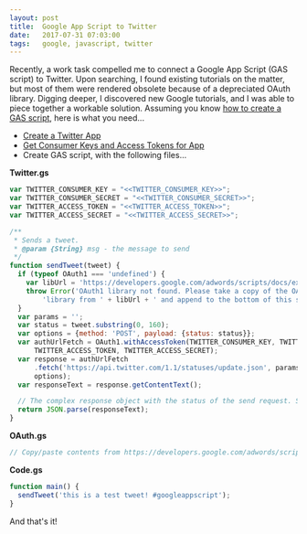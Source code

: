 ```yaml
---
layout: post
title:  Google App Script to Twitter
date:   2017-07-31 07:03:00
tags:   google, javascript, twitter
---
```


Recently, a work task compelled me to connect a Google App Script (GAS script) to Twitter. Upon searching, I found existing tutorials on the matter, but most of them were rendered obsolete because of a depreciated OAuth library. Digging deeper, I discovered new Google tutorials, and I was able to piece together a workable solution. Assuming you know [how to create a GAS script](https://developers.google.com/apps-script/guides/docs), here is what you need...

- [Create a Twitter App](https://apps.twitter.com/)
- [Get Consumer Keys and Access Tokens for App](http://chimpgroup.com/knowledgebase/twitter-api-keys/)
- Create GAS script, with the following files...

**Twitter.gs**

```javascript
var TWITTER_CONSUMER_KEY = "<<TWITTER_CONSUMER_KEY>>";
var TWITTER_CONSUMER_SECRET = "<<TWITTER_CONSUMER_SECRET>>";
var TWITTER_ACCESS_TOKEN = "<<TWITTER_ACCESS_TOKEN>>";
var TWITTER_ACCESS_SECRET = "<<TWITTER_ACCESS_SECRET>>";

/**
 * Sends a tweet.
 * @param {String} msg - the message to send
 */
function sendTweet(tweet) {
  if (typeof OAuth1 === 'undefined') {
    var libUrl = 'https://developers.google.com/adwords/scripts/docs/examples/oauth10-library';
    throw Error('OAuth1 library not found. Please take a copy of the OAuth1 ' +
        'library from ' + libUrl + ' and append to the bottom of this script.');
  }
  var params = '';
  var status = tweet.substring(0, 160);
  var options = {method: 'POST', payload: {status: status}};
  var authUrlFetch = OAuth1.withAccessToken(TWITTER_CONSUMER_KEY, TWITTER_CONSUMER_SECRET,
      TWITTER_ACCESS_TOKEN, TWITTER_ACCESS_SECRET);
  var response = authUrlFetch
      .fetch('https://api.twitter.com/1.1/statuses/update.json', params,
      options);
  var responseText = response.getContentText();

  // The complex response object with the status of the send request. See https://dev.twitter.com/rest/reference/post/statuses/update.
  return JSON.parse(responseText);
}
```

**OAuth.gs**

```javascript
// Copy/paste contents from https://developers.google.com/adwords/scripts/docs/examples/oauth10-library
```

**Code.gs**

```javascript
function main() {
  sendTweet('this is a test tweet! #googleappscript');
}
```

And that's it!
